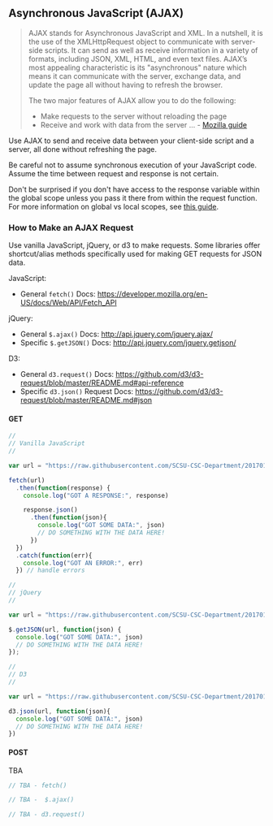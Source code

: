 ## Asynchronous JavaScript (AJAX)

> AJAX stands for Asynchronous JavaScript and XML. In a nutshell, it is the use of the XMLHttpRequest object to communicate with server-side scripts. It can send as well as receive information in a variety of formats, including JSON, XML, HTML, and even text files. AJAX’s most appealing characteristic is its "asynchronous" nature which means it can communicate with the server, exchange data, and update the page all without having to refresh the browser.
>
> The two major features of AJAX allow you to do the following:
>
>  + Make requests to the server without reloading the page
>  + Receive and work with data from the server
> ...  - [Mozilla guide](https://developer.mozilla.org/en-US/docs/AJAX/Getting_Started)

Use AJAX to send and receive data between your client-side script and a server, all done without refreshing the page.

Be careful not to assume synchronous execution of your JavaScript code. Assume the time between request and response is not certain.

Don't be surprised if you don't have access to the response variable within the global scope unless you pass it there from within the request function. For more information on global vs local scopes, see [this guide](https://www.w3schools.com/js/js_scope.asp).

### How to Make an AJAX Request

Use vanilla JavaScript, jQuery, or d3 to make requests. Some libraries offer shortcut/alias methods specifically used for making GET requests for JSON data.

JavaScript:

  + General `fetch()` Docs: https://developer.mozilla.org/en-US/docs/Web/API/Fetch_API

jQuery:

  + General `$.ajax()` Docs: http://api.jquery.com/jquery.ajax/
  + Specific `$.getJSON()` Docs: http://api.jquery.com/jquery.getjson/

D3:

  + General `d3.request()` Docs: https://github.com/d3/d3-request/blob/master/README.md#api-reference
  + Specific `d3.json()` Request Docs: https://github.com/d3/d3-request/blob/master/README.md#json

#### GET

```` js
//
// Vanilla JavaScript
//

var url = "https://raw.githubusercontent.com/SCSU-CSC-Department/201701-csc-443-01/master/course.json"

fetch(url)
  .then(function(response) {
    console.log("GOT A RESPONSE:", response)

    response.json()
      .then(function(json){
        console.log("GOT SOME DATA:", json)
        // DO SOMETHING WITH THE DATA HERE!
      })
  })
  .catch(function(err){
    console.log("GOT AN ERROR:", err)
  }) // handle errors
````

```` js
//
// jQuery
//

var url = "https://raw.githubusercontent.com/SCSU-CSC-Department/201701-csc-443-01/master/course.json"

$.getJSON(url, function(json) {
  console.log("GOT SOME DATA:", json)
  // DO SOMETHING WITH THE DATA HERE!
});
````

```` js
//
// D3
//

var url = "https://raw.githubusercontent.com/SCSU-CSC-Department/201701-csc-443-01/master/course.json"

d3.json(url, function(json){
  console.log("GOT SOME DATA:", json)
  // DO SOMETHING WITH THE DATA HERE!
})

````

#### POST

TBA

```` js
// TBA - fetch()
````

```` js
// TBA -  $.ajax()
````

```` js
// TBA - d3.request()
````
